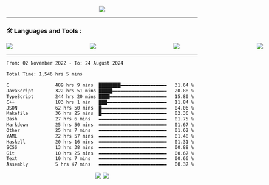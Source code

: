 <p align="center">
  <img src="https://metrics.lecoq.io/LouisLanganay?template=classic&base=header%2C%20activity%2C%20community%2C%20repositories%2C%20metadata&base.indepth=false&base.hireable=false&base.skip=false&config.timezone=Europe%2FParis&config.display=large">
</p>

<hr>

### :hammer_and_wrench: Languages and Tools :
<div style="display: flex; flex-direction: row; gap: 100px">
    <img src="https://img.shields.io/badge/C-00599C?style=for-the-badge&logo=c&logoColor=white"/>&nbsp;
    <img src="https://img.shields.io/badge/C++-00599C?style=for-the-badge&logo=C%2B%2B&logoColor=white"/>&nbsp;
    <img src="https://img.shields.io/badge/node.js-6DA55F?style=for-the-badge&logo=node.js&logoColor=white"/>&nbsp;
    <img src="https://img.shields.io/badge/JavaScript-323330?style=for-the-badge&logo=javascript&logoColor=F7DF1E"/>&nbsp; 
    <img src="https://img.shields.io/badge/TypeScript-3178C6?style=for-the-badge&logo=TypeScript&logoColor=61DAFB"/>&nbsp;
    <img src="https://img.shields.io/badge/React-20232A?style=for-the-badge&logo=react&logoColor=61DAFB"/>&nbsp;
    <img src="https://img.shields.io/badge/NextJS-294172?style=for-the-badge&logo=fedora&logoColor=white"/>&nbsp;
    <img src="https://img.shields.io/badge/Tailwind_CSS-38B2AC?style=for-the-badge&logo=tailwind-css&logoColor=white"/>&nbsp;
    <img src="https://img.shields.io/badge/MongoDB-%234ea94b.svg?style=for-the-badge&logo=mongodb&logoColor=white"/>&nbsp;
    <img src="https://img.shields.io/badge/NPM-%23CB3837.svg?style=for-the-badge&logo=npm&logoColor=white"/>&nbsp;
    <img src="https://img.shields.io/badge/Fedora-294172?style=for-the-badge&logo=fedora&logoColor=white"/>&nbsp;
</div>

<hr>

<p align="center">
<!--START_SECTION:waka-->

```txt
From: 02 November 2022 - To: 24 August 2024

Total Time: 1,546 hrs 5 mins

C                 489 hrs 9 mins  ████████▬▬▬▬▬▬▬▬▬▬▬▬▬▬▬▬▬   31.64 %
JavaScript        322 hrs 51 mins █████▬▬▬▬▬▬▬▬▬▬▬▬▬▬▬▬▬▬▬▬   20.88 %
TypeScript        244 hrs 20 mins ████▬▬▬▬▬▬▬▬▬▬▬▬▬▬▬▬▬▬▬▬▬   15.80 %
C++               183 hrs 1 min   ███▬▬▬▬▬▬▬▬▬▬▬▬▬▬▬▬▬▬▬▬▬▬   11.84 %
JSON              62 hrs 50 mins  █▬▬▬▬▬▬▬▬▬▬▬▬▬▬▬▬▬▬▬▬▬▬▬▬   04.06 %
Makefile          36 hrs 25 mins  █▬▬▬▬▬▬▬▬▬▬▬▬▬▬▬▬▬▬▬▬▬▬▬▬   02.36 %
Bash              27 hrs 6 mins   ▬▬▬▬▬▬▬▬▬▬▬▬▬▬▬▬▬▬▬▬▬▬▬▬▬   01.75 %
Markdown          25 hrs 50 mins  ▬▬▬▬▬▬▬▬▬▬▬▬▬▬▬▬▬▬▬▬▬▬▬▬▬   01.67 %
Other             25 hrs 7 mins   ▬▬▬▬▬▬▬▬▬▬▬▬▬▬▬▬▬▬▬▬▬▬▬▬▬   01.62 %
YAML              22 hrs 57 mins  ▬▬▬▬▬▬▬▬▬▬▬▬▬▬▬▬▬▬▬▬▬▬▬▬▬   01.48 %
Haskell           20 hrs 16 mins  ▬▬▬▬▬▬▬▬▬▬▬▬▬▬▬▬▬▬▬▬▬▬▬▬▬   01.31 %
SCSS              13 hrs 38 mins  ▬▬▬▬▬▬▬▬▬▬▬▬▬▬▬▬▬▬▬▬▬▬▬▬▬   00.88 %
Git               10 hrs 25 mins  ▬▬▬▬▬▬▬▬▬▬▬▬▬▬▬▬▬▬▬▬▬▬▬▬▬   00.67 %
Text              10 hrs 7 mins   ▬▬▬▬▬▬▬▬▬▬▬▬▬▬▬▬▬▬▬▬▬▬▬▬▬   00.66 %
Assembly          5 hrs 47 mins   ▬▬▬▬▬▬▬▬▬▬▬▬▬▬▬▬▬▬▬▬▬▬▬▬▬   00.37 %
```

<!--END_SECTION:waka-->
</p>

<p align="center">
  <img src="https://visitor-badge.laobi.icu/badge?page_id=LouisLanganay.LouisLanganay">
  <img src=https://img.shields.io/badge/Wakatime%20Best%20Rank-189-blue">
</p>
